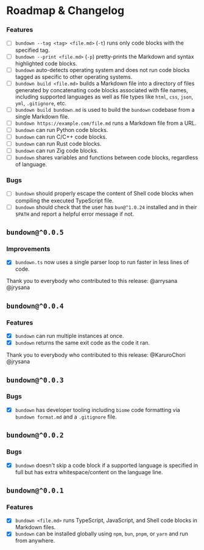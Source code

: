 # Roadmap & Changelog

### Features

- [ ] `bundown --tag <tag> <file.md>` (`-t`) runs only code blocks with the specified tag.
- [ ] `bundown --print <file.md>` (`-p`) pretty-prints the Markdown and syntax highlighted code blocks.
- [ ] `bundown` auto-detects operating system and does not run code blocks tagged as specific to other operating systems.
- [ ] `bundown build <file.md>` builds a Markdown file into a directory of files generated by concatenating code blocks associated with file names, including supported languages as well as file types like `html`, `css`, `json`, `yml`, `.gitignore`, etc.
- [ ] `bundown build bundown.md` is used to build the `bundown` codebase from a single Markdown file.
- [ ] `bundown https://example.com/file.md` runs a Markdown file from a URL.
- [ ] `bundown` can run Python code blocks.
- [ ] `bundown` can run C/C++ code blocks.
- [ ] `bundown` can run Rust code blocks.
- [ ] `bundown` can run Zig code blocks.
- [ ] `bundown` shares variables and functions between code blocks, regardless of language.

### Bugs

- [ ] `bundown` should properly escape the content of Shell code blocks when compiling the executed TypeScript file.
- [ ] `bundown` should check that the user has `bun@^1.0.24` installed and in their `$PATH` and report a helpful error message if not.

## `bundown@^0.0.5`

### Improvements

- [x] `bundown.ts` now uses a single parser loop to run faster in less lines of code.

Thank you to everybody who contributed to this release: @arrysana @jrysana

## `bundown@^0.0.4`

### Features

- [x] `bundown` can run multiple instances at once.
- [x] `bundown` returns the same exit code as the code it ran.

Thank you to everybody who contributed to this release: @KaruroChori @jrysana

## `bundown@^0.0.3`

### Bugs

- [x] `bundown` has developer tooling including `biome` code formatting via `bundown format.md` and a `.gitignore` file.

## `bundown@^0.0.2`

### Bugs

- [x] `bundown` doesn't skip a code block if a supported language is specified in full but has extra whitespace/content on the language line.

## `bundown@^0.0.1`

### Features

- [x] `bundown <file.md>` runs TypeScript, JavaScript, and Shell code blocks in Markdown files.
- [x] `bundown` can be installed globally using `npm`, `bun`, `pnpm`, or `yarn` and run from anywhere.
